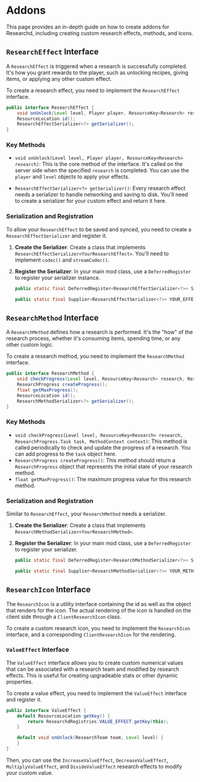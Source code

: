 # Addons

This page provides an in-depth guide on how to create addons for Researchd, including creating custom research effects, methods, and icons.

## `ResearchEffect` Interface

A `ResearchEffect` is triggered when a research is successfully completed. It's how you grant rewards to the player, such as unlocking recipes, giving items, or applying any other custom effect.

To create a research effect, you need to implement the `ResearchEffect` interface.

```java
public interface ResearchEffect {
    void onUnlock(Level level, Player player, ResourceKey<Research> research);
    ResourceLocation id();
    ResearchEffectSerializer<?> getSerializer();
}
```

### Key Methods

*   `void onUnlock(Level level, Player player, ResourceKey<Research> research)`: This is the core method of the interface. It's called on the server side when the specified `research` is completed. You can use the `player` and `level` objects to apply your effects.

*   `ResearchEffectSerializer<?> getSerializer()`: Every research effect needs a serializer to handle networking and saving to disk. You'll need to create a serializer for your custom effect and return it here.

### Serialization and Registration

To allow your `ResearchEffect` to be saved and synced, you need to create a `ResearchEffectSerializer` and register it.

1.  **Create the Serializer**: Create a class that implements `ResearchEffectSerializer<YourResearchEffect>`. You'll need to implement `codec()` and `streamCodec()`.

2.  **Register the Serializer**: In your main mod class, use a `DeferredRegister` to register your serializer instance.

    ```java
    public static final DeferredRegister<ResearchEffectSerializer<?>> SERIALIZERS = DeferredRegister.create(ResearchdRegistries.RESEARCH_EFFECT_SERIALIZER_KEY, YourModClass.MODID);

    public static final Supplier<ResearchEffectSerializer<?>> YOUR_EFFECT_SERIALIZER = SERIALIZERS.register("your_effect", () -> YourResearchEffect.SERIALIZER);
    ```

## `ResearchMethod` Interface

A `ResearchMethod` defines how a research is performed. It's the "how" of the research process, whether it's consuming items, spending time, or any other custom logic.

To create a research method, you need to implement the `ResearchMethod` interface.

```java
public interface ResearchMethod {
    void checkProgress(Level level, ResourceKey<Research> research, ResearchProgress.Task task, MethodContext context);
    ResearchProgress createProgress();
    float getMaxProgress();
    ResourceLocation id();
    ResearchMethodSerializer<?> getSerializer();
}
```

### Key Methods

*   `void checkProgress(Level level, ResourceKey<Research> research, ResearchProgress.Task task, MethodContext context)`: This method is called periodically to check and update the progress of a research. You can add progress to the `task` object here.
*   `ResearchProgress createProgress()`: This method should return a `ResearchProgress` object that represents the initial state of your research method.
*   `float getMaxProgress()`: The maximum progress value for this research method.

### Serialization and Registration

Similar to `ResearchEffect`, your `ResearchMethod` needs a serializer.

1.  **Create the Serializer**: Create a class that implements `ResearchMethodSerializer<YourResearchMethod>`.

2.  **Register the Serializer**: In your main mod class, use a `DeferredRegister` to register your serializer.

    ```java
    public static final DeferredRegister<ResearchMethodSerializer<?>> SERIALIZERS = DeferredRegister.create(ResearchdRegistries.RESEARCH_METHOD_SERIALIZER, YourModClass.MODID);

    public static final Supplier<ResearchMethodSerializer<?>> YOUR_METHOD_SERIALIZER = SERIALIZERS.register("your_method", () -> YourResearchMethod.Serializer.INSTANCE);
    ```

## `ResearchIcon` Interface

The `ResearchIcon` is a utility interface containing the id as well as the object that renders for the icon. The actual rendering of the icon is handled on the client side through a `ClientResearchIcon` class.

To create a custom research icon, you need to implement the `ResearchIcon` interface, and a corresponding `ClientResearchIcon` for the rendering.

### `ValueEffect` Interface

The `ValueEffect` interface allows you to create custom numerical values that can be associated with a research team and modified by research effects. This is useful for creating upgradeable stats or other dynamic properties.

To create a value effect, you need to implement the `ValueEffect` interface and register it.

```java
public interface ValueEffect {
    default ResourceLocation getKey() {
        return ResearchdRegistries.VALUE_EFFECT.getKey(this);
    }

    default void onUnlock(ResearchTeam team, Level level) {
    }
}
```

Then, you can use the `IncreaseValueEffect`, `DecreaseValueEffect`, `MultiplyValueEffect`, and `DivideValueEffect` research effects to modify your custom value.